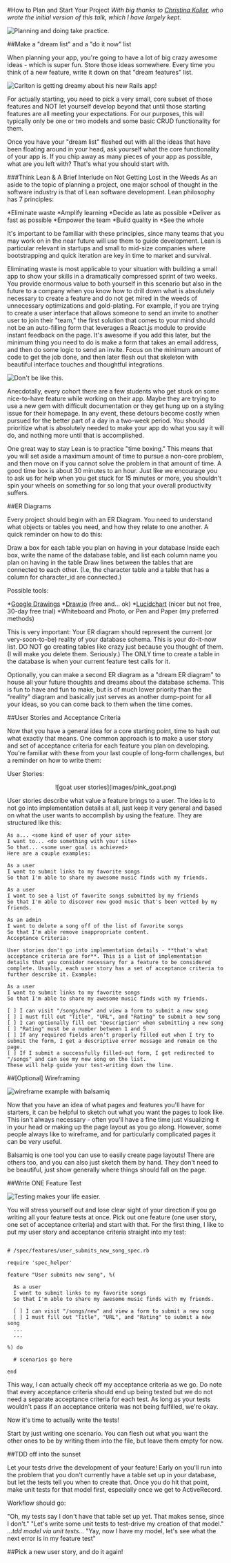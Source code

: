 #How to Plan and Start Your Project
*With big thanks to [Christina Koller](http://www.github.com/cmkoller), who wrote the initial version of this talk, which I have largely kept.*

![Planning and doing take practice.](https://media.giphy.com/media/TlK63EPYTCOMhJal7u8/giphy.gif)

##Make a "dream list" and a "do it now" list

When planning your app, you're going to have a lot of big crazy awesome ideas - which is super fun. Store those ideas somewhere. Every time you think of a new feature, write it down on that "dream features" list.

![Carlton is getting dreamy about his new Rails app!](https://media.giphy.com/media/P8MxmGnjmytws/giphy.gif)

For actually starting, you need to pick a very small, core subset of those features and NOT let yourself develop beyond that until those starting features are all meeting your expectations. For our purposes, this will typically only be one or two models and some basic CRUD functionality for them.

Once you have your "dream list" fleshed out with all the ideas that have been floating around in your head, ask yourself what the core functionality of your app is. If you chip away as many pieces of your app as possible, what are you left with? That's what you should start with.

###Think Lean & A Brief Interlude on Not Getting Lost in the Weeds
As an aside to the topic of planning a project, one major school of thought in the software industry is that of Lean software development. Lean philosophy has 7 principles:

*Eliminate waste
*Amplify learning
*Decide as late as possible
*Deliver as fast as possible
*Empower the team
*Build quality in
*See the whole

It's important to be familiar with these principles, since many teams that you may work on in the near future will use them to guide development. Lean is particular relevant in startups and small to mid-size companies where bootstrapping and quick iteration are key in time to market and survival.

Eliminating waste is most applicable to your situation with building a small app to show your skills in a dramatically compressed sprint of two weeks. You provide enormous value to both yourself in this scenario but also in the future to a company when you know how to drill down what is absolutely necessary to create a feature and do not get mired in the weeds of unnecessary optimizations and gold-plating. For example, if you are trying to create a user interface that allows someone to send an invite to another user to join their "team," the first solution that comes to your mind should not be an auto-filling form that leverages a React.js module to provide instant feedback on the page. It's awesome if you add this later, but the minimum thing you need to do is make a form that takes an email address, and then do some logic to send an invite. Focus on the minimum amount of code to get the job done, and then later flesh out that skeleton with beautiful interface touches and thoughtful integrations.

![Don't be like this.](https://media.giphy.com/media/l738QWncEFlC/giphy.gif)

Anecdotally, every cohort there are a few students who get stuck on some nice-to-have feature while working on their app. Maybe they are trying to use a new gem with difficult documentation or they get hung up on a styling issue for their homepage. In any event, these detours become costly when pursued for the better part of a day in a two-week period. You should prioritize what is absolutely needed to make your app do what you say it will do, and nothing more until that is accomplished.

One great way to stay Lean is to practice "time boxing." This means that you will set aside a maximum amount of time to pursue a non-core problem, and then move on if you cannot solve the problem in that amount of time. A good time box is about 30 minutes to an hour. Just like we encourage you to ask us for help when you get stuck for 15 minutes or more, you shouldn't spin your wheels on something for so long that your overall productivity suffers.


##ER Diagrams

Every project should begin with an ER Diagram. You need to understand what objects or tables you need, and how they relate to one another. A quick reminder on how to do this:

Draw a box for each table you plan on having in your database
Inside each box, write the name of the database table, and list each column name you plan on having in the table
Draw lines between the tables that are connected to each other. (I.e, the character table and a table that has a column for character_id are connected.)

Possible tools:

*[Google Drawings](https://support.google.com/docs/answer/179740?hl=en)
*[Draw.io](https://www.draw.io/) (free and... ok)
*[Lucidchart](https://www.lucidchart.com/) (nicer but not free, 30-day free trial)
*Whiteboard and Photo, or Pen and Paper (my preferred methods)

This is very important: Your ER diagram should represent the current (or very-soon-to-be) reality of your database schema. This is your do-it-now list. DO NOT go creating tables like crazy just because you thought of them. (I will make you delete them. Seriously.) The ONLY time to create a table in the database is when your current feature test calls for it.

Optionally, you can make a second ER diagram as a "dream ER diagram" to house all your future thoughts and dreams about the database schema. This is fun to have and fun to make, but is of much lower priority than the "reality" diagram and basically just serves as another dump-point for all your ideas, so you can come back to them when the time comes.

##User Stories and Acceptance Criteria

Now that you have a general idea for a core starting point, time to hash out what exactly that means. One common approach is to make a user story and set of acceptance criteria for each feature you plan on developing. You're familiar with these from your last couple of long-form challenges, but a reminder on how to write them:

User Stories:

<p align="center">
![goat user stories](images/pink_goat.png)
</p>

User stories describe what value a feature brings to a user. The idea is to not go into implementation details at all, just keep it very general and based on what the user wants to accomplish by using the feature. They are structured like this:

```
As a... <some kind of user of your site>
I want to... <do something with your site>
So that... <some user goal is achieved>
Here are a couple examples:

As a user
I want to submit links to my favorite songs
So that I'm able to share my awesome music finds with my friends.

As a user
I want to see a list of favorite songs submitted by my friends
So that I'm able to discover new good music that's been vetted by my friends.

As an admin
I want to delete a song off of the list of favorite songs
So that I'm able remove inappropriate content.
Acceptance Criteria:

User stories don't go into implementation details - **that's what acceptance criteria are for**. This is a list of implementation details that you consider necessary for a feature to be considered complete. Usually, each user story has a set of acceptance criteria to further describe it. Example:

As a user
I want to submit links to my favorite songs
So that I'm able to share my awesome music finds with my friends.

[ ] I can visit "/songs/new" and view a form to submit a new song
[ ] I must fill out "Title", "URL", and "Rating" to submit a new song
[ ] I can optionally fill out "Description" when submitting a new song
[ ] "Rating" must be a number between 1 and 5
[ ] If any required fields aren't properly filled out when I try to submit the form, I get a descriptive error message and remain on the page.
[ ] If I submit a successfully filled-out form, I get redirected to "/songs" and can see my new song on the list.
These will help guide your test-writing down the line.
```

##[Optional] Wireframing

![wireframe example with balsamiq](images/wireframeexample.jpg)

Now that you have an idea of what pages and features you'll have for starters, it can be helpful to sketch out what you want the pages to look like. This isn't always necessary - often you'll have a fine time just visualizing it in your head or making up the page layout as you go along. However, some people always like to wireframe, and for particularly complicated pages it can be very useful.

Balsamiq is one tool you can use to easily create page layouts! There are others too, and you can also just sketch them by hand. They don't need to be beautiful, just show generally where things should fall on the page.

##Write ONE Feature Test

![Testing makes your life easier.](https://media.giphy.com/media/yR4xZagT71AAM/giphy.gif)

You will stress yourself out and lose clear sight of your direction if you go writing all your feature tests at once. Pick out one feature (one user story, one set of acceptance criteria) and start with that. For the first thing, I like to put my user story and acceptance criteria straight into my test:

```

# /spec/features/user_submits_new_song_spec.rb

require 'spec_helper'

feature "User submits new song", %(

  As a user
  I want to submit links to my favorite songs
  So that I'm able to share my awesome music finds with my friends.

  [ ] I can visit "/songs/new" and view a form to submit a new song
  [ ] I must fill out "Title", "URL", and "Rating" to submit a new song
  ...
  ...

%) do

  # scenarios go here

end

```

This way, I can actually check off my acceptance criteria as we go. Do note that every acceptance criteria should end up being tested but we do not need a separate acceptance criteria for each test. As long as your tests wouldn't pass if an acceptance criteria was not being fulfilled, we're okay.

Now it's time to actually write the tests!

Start by just writing one scenario. You can flesh out what you want the other ones to be by writing them into the file, but leave them empty for now.

##TDD off into the sunset

Let your tests drive the development of your feature! Early on you'll run into the problem that you don't currently have a table set up in your database, but let the tests tell you when to create that. Once you do hit that point, make unit tests for that model first, especially once we get to ActiveRecord.

Workflow should go:

"Oh, my tests say I don't have that table set up yet. That makes sense, since I don't."
"Let's write some unit tests to test-drive my creation of that model."
*...tdd model via unit tests...*
"Yay, now I have my model, let's see what the next error is in my feature test"

##Pick a new user story, and do it again!

